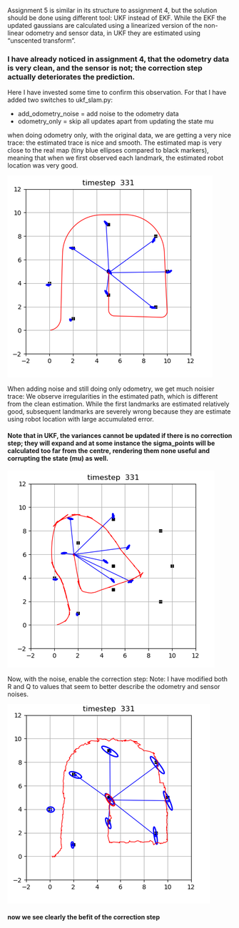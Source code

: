 Assignment 5 is similar in its structure to assignment 4, but the solution should be done using different tool: UKF instead of EKF.
While the EKF the updated gaussians are calculated using a linearized version of the non-linear odometry and sensor data, in UKF they are estimated using “unscented transform”.

### I have already noticed in assignment 4, that the odometry data is very clean, and the sensor is not; the correction step actually deteriorates the prediction.

Here I have invested some time to confirm this observation.
For that I have added two switches to ukf_slam.py:
* add_odometry_noise = add noise to the odometry data
* odometry_only = skip all updates apart from updating the state mu 

when doing odometry only, with the original data, we are getting a very nice trace:
the estimated trace is nice and smooth. The estimated map is very close to the real map (tiny blue ellipses compared to black markers), meaning that when we 
first observed each landmark, the estimated robot location was very good.

![Alt text](https://github.com/menashe-soffer/ROBOT-MAPPING-assignment-solutions/blob/main/assignment%206/plots/eku_330_clean.png)


When adding noise and still doing only odometry, we get much noisier trace:
We observe irregularities in the estimated path, which is different from the clean estimation. While the first landmarks are estimated relatively good, subsequent landmarks are severely wrong because they are estimate using robot location with large accumulated error.
#### Note that in UKF, the variances cannot be updated if there is no correction step; they will expand and at some instance the sigma_points will be calculated too far from the centre, rendering them none useful and corrupting the state (mu) as well.

![Alt text](https://github.com/menashe-soffer/ROBOT-MAPPING-assignment-solutions/blob/main/assignment%206/plots/eku_330_noisy.png)


Now, with the noise, enable the correction step:
Note: I have modified both R and Q to values that seem to better describe the odometry and sensor noises.

![Alt text](https://github.com/menashe-soffer/ROBOT-MAPPING-assignment-solutions/blob/main/assignment%206/plots/eku_330.png)


#### now we see clearly the befit of the correction step
